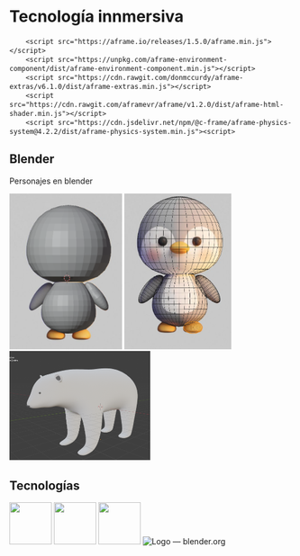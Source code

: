 
# Tecnología innmersiva
```
    <script src="https://aframe.io/releases/1.5.0/aframe.min.js"></script>
    <script src="https://unpkg.com/aframe-environment-component/dist/aframe-environment-component.min.js"></script>
    <script src="https://cdn.rawgit.com/donmccurdy/aframe-extras/v6.1.0/dist/aframe-extras.min.js"></script>
    <script src="https://cdn.rawgit.com/aframevr/aframe/v1.2.0/dist/aframe-html-shader.min.js"></script>
    <script src="https://cdn.jsdelivr.net/npm/@c-frame/aframe-physics-system@4.2.2/dist/aframe-physics-system.min.js"><script>
```
## Blender
Personajes en blender

<img width="200" src="assets/image-2.png">
<img width="190" src="assets/image-3.png">
<img width="250" src="assets/image-1.png">


## Tecnologías
<img src="https://user-images.githubusercontent.com/25181517/192158954-f88b5814-d510-4564-b285-dff7d6400dad.png" width="75" height="75" style="max-width: 100%;">


<img src="https://github.com/signados/escape/raw/main/img/aframe-logo.png" width="75" height="75" style="max-width: 100%;">

<img src="https://user-images.githubusercontent.com/25181517/117447155-6a868a00-af3d-11eb-9cfe-245df15c9f3f.png" width="75" height="75" style="max-width: 100%;">

<img src="https://download.blender.org/branding/blender_logo_socket.png" jsaction="VQAsE" class="sFlh5c pT0Scc iPVvYb" style="max-width: 1800px; height: 50px; margin: 2px 0px; width: 150px;" alt="Logo — blender.org" jsname="kn3ccd" aria-hidden="false">
